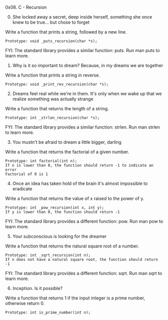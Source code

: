 0x08. C - Recursion 


0. She locked away a secret, deep inside herself, something she once knew to be true... but chose to forget


Write a function that prints a string, followed by a new line.

    Prototype: void _puts_recursion(char *s);

FYI: The standard library provides a similar function: puts. Run man puts to learn more.


1. Why is it so important to dream? Because, in my dreams we are together


Write a function that prints a string in reverse.

    Prototype: void _print_rev_recursion(char *s);



2. Dreams feel real while we're in them. It's only when we wake up that we realize something was actually strange


Write a function that returns the length of a string.

    Prototype: int _strlen_recursion(char *s);

FYI: The standard library provides a similar function: strlen. Run man strlen to learn more.


3. You mustn't be afraid to dream a little bigger, darling


Write a function that returns the factorial of a given number.

    Prototype: int factorial(int n);
    If n is lower than 0, the function should return -1 to indicate an error
    Factorial of 0 is 1



4. Once an idea has taken hold of the brain it's almost impossible to eradicate


Write a function that returns the value of x raised to the power of y.

    Prototype: int _pow_recursion(int x, int y);
    If y is lower than 0, the function should return -1

FYI: The standard library provides a different function: pow. Run man pow to learn more.


5. Your subconscious is looking for the dreamer


Write a function that returns the natural square root of a number.

    Prototype: int _sqrt_recursion(int n);
    If n does not have a natural square root, the function should return -1

FYI: The standard library provides a different function: sqrt. Run man sqrt to learn more.


6. Inception. Is it possible?


Write a function that returns 1 if the input integer is a prime number, otherwise return 0.

    Prototype: int is_prime_number(int n);



